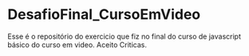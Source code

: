 # DesafioFinal_CursoEmVideo
 Esse é o repositório do exercicio que fiz no final do curso de javascript básico do curso em video.
 Aceito Criticas.
